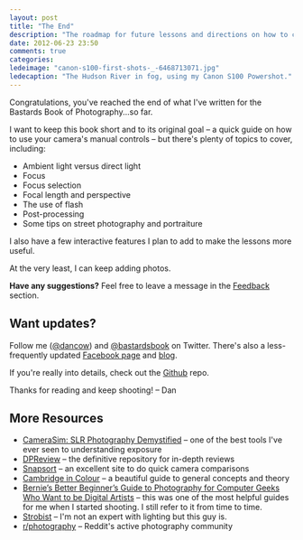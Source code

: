 ```yaml
---
layout: post
title: "The End"
description: "The roadmap for future lessons and directions on how to complain to me."
date: 2012-06-23 23:50
comments: true
categories: 
ledeimage: "canon-s100-first-shots-_-6468713071.jpg" 
ledecaption: "The Hudson River in fog, using my Canon S100 Powershot."
---
```


Congratulations, you've reached the end of what I've written for the Bastards Book of Photography...so far.

<!--more-->

I want to keep this book short and to its original goal &ndash; a quick guide on how to use your camera's manual controls &ndash; but there's plenty of topics to cover, including:

* Ambient light versus direct light
* Focus
* Focus selection
* Focal length and perspective
* The use of flash
* Post-processing
* Some tips on street photography and portraiture




I also have a few interactive features I plan to add to make the lessons more useful.

At the very least, I can keep adding photos.




**Have any suggestions?** Feel free to leave a message in the [Feedback]({{site.feedback_url}}) section.

## Want updates?
Follow me ([@dancow](http://twitter.com/dancow)) and [@bastardsbook](http://twitter.com/bastardsbook) on Twitter. There's also a less-frequently updated [Facebook page](http://facebook.com/The-Bastards-Book) and [blog](http://blog.bastardsbook.com).

If you're really into details, check out the <a href="https://github.com/bastards/photography">Github</a> repo. 


Thanks for reading and keep shooting!
&ndash; Dan

## More Resources
* [CameraSim: SLR Photography Demystified](http://camerasim.com/) &ndash; one of the best tools I've ever seen to understanding exposure
* [DPReview](http://dpreview.com) &ndash; the definitive repository for in-depth reviews
* [Snapsort](http://snapsort.com) &ndash; an excellent site to do quick camera comparisons
* [Cambridge in Colour](http://www.cambridgeincolour.com/) &ndash; a beautiful guide to general concepts and theory
* [Bernie’s Better Beginner’s Guide to Photography for Computer Geeks Who Want to be Digital Artists](http://berniesumption.com/photography/beginners-guide-for-geeks/) &ndash; this was one of the most helpful guides for me when I started shooting. I still refer to it from time to time.
* [Strobist](http://www.strobist.blogspot.com/) &ndash; I'm not an expert with lighting but this guy is.
* [r/photography](http://www.reddit.com/r/photography) &ndash; Reddit's active photography community

